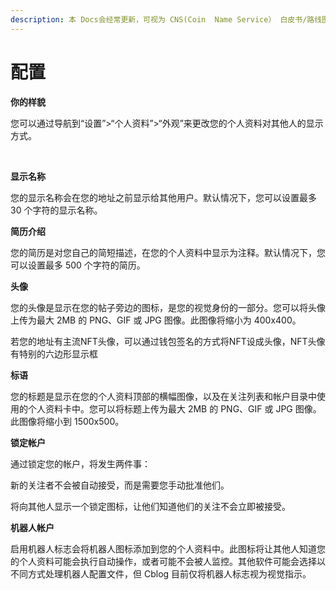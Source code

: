 ```yaml
---
description: 本 Docs会经常更新，可视为 CNS(Coin  Name Service） 白皮书/路线图。
---
```


# 配置

**你的样貌​**

您可以通过导航到“设置”>“个人资料”>“外观”来更改您的个人资料对其他人的显示方式。

​

**显示名称​**

您的显示名称会在您的地址之前显示给其他用户。默认情况下，您可以设置最多 30 个字符的显示名称。​



**简历介绍**

您的简历是对您自己的简短描述，在您的个人资料中显示为注释。默认情况下，您可以设置最多 500 个字符的简历。​



**头像**

您的头像是显示在您的帖子旁边的图标，是您的视觉身份的一部分。您可以将头像上传为最大 2MB 的 PNG、GIF 或 JPG 图像。此图像将缩小为 400x400。​

若您的地址有主流NFT头像，可以通过钱包签名的方式将NFT设成头像，NFT头像有特别的六边形显示框



**标语**

您的标题是显示在您的个人资料顶部的横幅图像，以及在关注列表和帐户目录中使用的个人资料卡中。您可以将标题上传为最大 2MB 的 PNG、GIF 或 JPG 图像。此图像将缩小到 1500x500。​



**锁定帐户​**

通过锁定您的帐户，将发生两件事：​

新的关注者不会被自动接受，而是需要您手动批准他们。​

将向其他人显示一个锁定图标，让他们知道他们的关注不会立即被接受。​



**机器人帐户​**

启用机器人标志会将机器人图标添加到您的个人资料中。此图标将让其他人知道您的个人资料可能会执行自动操作，或者可能不会被人监控。其他软件可能会选择以不同方式处理机器人配置文件，但 Cblog 目前仅将机器人标志视为视觉指示。​





